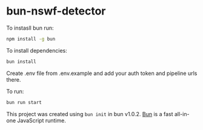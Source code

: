 # bun-nswf-detector

To instasll bun run:

```bash
npm install -g bun
```

To install dependencies:

```bash
bun install
```

Create .env file from .env.example and add your auth token and pipeline urls there.

To run:

```bash
bun run start
```

This project was created using `bun init` in bun v1.0.2. [Bun](https://bun.sh) is a fast all-in-one JavaScript runtime.
